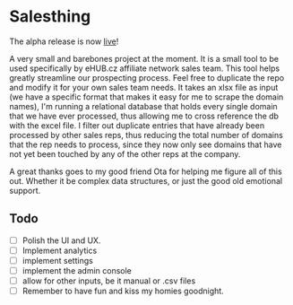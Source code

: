# Salesthing

The alpha release is now [live](https://salesthing.vercel.app/)!

A very small and barebones project at the moment. It is a small tool to be used
specifically by eHUB.cz affiliate network sales team. This tool helps greatly
streamline our prospecting process. Feel free to duplicate the repo and modify
it for your own sales team needs. It takes an xlsx file as input (we have a
specific format that makes it easy for me to scrape the domain names), I'm
running a relational database that holds every single domain that we have ever
processed, thus allowing me to cross reference the db with the excel file. I
filter out duplicate entries that have already been processed by other sales
reps, thus reducing the total number of domains that the rep needs to process,
since they now only see domains that have not yet been touched by any of the
other reps at the company.

A great thanks goes to my good friend Ota for helping me figure all of this out.
Whether it be complex data structures, or just the good old emotional support.

## Todo

- [ ] Polish the UI and UX.
- [ ] Implement analytics
- [ ] implement settings
- [ ] implement the admin console
- [ ] allow for other inputs, be it manual or .csv files
- [ ] Remember to have fun and kiss my homies goodnight.
